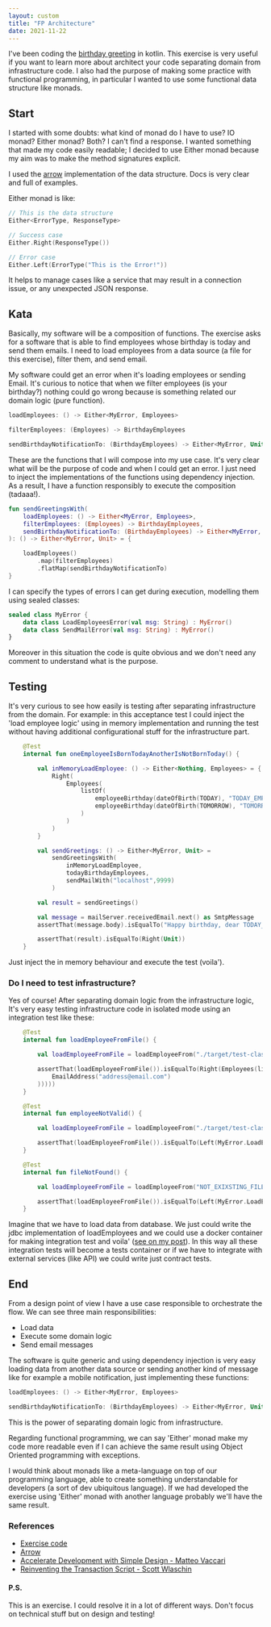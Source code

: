 ```yaml
---
layout: custom
title: "FP Architecture"
date: 2021-11-22
---
```

I've been coding the [birthday greeting](http://matteo.vaccari.name/blog/archives/154.html) in kotlin. This exercise is very useful if you want to learn more about architect your code separating domain from infrastructure code.
I also had the purpose of making some practice with functional programming, in particular I wanted to use some functional data structure like monads.

## Start
I started with some doubts: what kind of monad do I have to use? IO monad? Either monad? Both?
I can't find a response. I wanted something that made my code easily readable; I decided to use Either monad because my aim was to make the method signatures explicit.

I used the [arrow](https://arrow-kt.io/docs/0.11/apidocs/arrow-core-data/arrow.core/-either/) implementation of the data structure. Docs is very clear and full of examples.

Either monad is like:
``` kotlin
// This is the data structure
Either<ErrorType, ResponseType>

// Success case
Either.Right(ResponseType())

// Error case
Either.Left(ErrorType("This is the Error!"))
```
It helps to manage cases like a service that may result in a connection issue, or any unexpected JSON response.

## Kata
Basically, my software will be a composition of functions.
The exercise asks for a software that is able to find employees whose birthday is today and send them emails.
I need to load employees from a data source (a file for this exercise), filter them, and send email.

My software could get an error when it's loading employees or sending Email.
It's curious to notice that when we filter employees (is your birthday?) nothing could go wrong because is something related our domain logic (pure function).

``` kotlin
loadEmployees: () -> Either<MyError, Employees>

filterEmployees: (Employees) -> BirthdayEmployees

sendBirthdayNotificationTo: (BirthdayEmployees) -> Either<MyError, Unit>
```
These are the functions that I will compose into my use case. It's very clear what will be the purpose of code and when I could get an error.
I just need to inject the implementations of the functions using dependency injection.
As a result, I have a function responsibly to execute the composition (tadaaa!).

``` kotlin
fun sendGreetingsWith(
    loadEmployees: () -> Either<MyError, Employees>,
    filterEmployees: (Employees) -> BirthdayEmployees,
    sendBirthdayNotificationTo: (BirthdayEmployees) -> Either<MyError, Unit>
): () -> Either<MyError, Unit> = {

    loadEmployees()
        .map(filterEmployees)
        .flatMap(sendBirthdayNotificationTo)
}
```
I can specify the types of errors I can get during execution, modelling them using sealed classes:

``` kotlin
sealed class MyError {
    data class LoadEmployeesError(val msg: String) : MyError()
    data class SendMailError(val msg: String) : MyError()
}
```
Moreover in this situation the code is quite obvious and we don't need any comment to understand what is the purpose.

## Testing
It's very curious to see how easily is testing after separating infrastructure from the domain.
For example: in this acceptance test I could inject the 'load employee logic' using in memory implementation and running the test without having additional configurational stuff for the infrastructure part.

``` kotlin
    @Test
    internal fun oneEmployeeIsBornTodayAnotherIsNotBornToday() {

        val inMemoryLoadEmployee: () -> Either<Nothing, Employees> = {
            Right(
                Employees(
                    listOf(
                        employeeBirthday(dateOfBirth(TODAY), "TODAY_EMPLOYEE"),
                        employeeBirthday(dateOfBirth(TOMORROW), "TOMORROW_EMPLOYEE")
                    )
                )
            )
        }

        val sendGreetings: () -> Either<MyError, Unit> =
            sendGreetingsWith(
                inMemoryLoadEmployee,
                todayBirthdayEmployees,
                sendMailWith("localhost",9999)
            )

        val result = sendGreetings()

        val message = mailServer.receivedEmail.next() as SmtpMessage
        assertThat(message.body).isEqualTo("Happy birthday, dear TODAY_EMPLOYEE!")

        assertThat(result).isEqualTo(Right(Unit))
    }

```
Just inject the in memory behaviour and execute the test (voila').

### Do I need to test infrastructure?
Yes of course!
After separating domain logic from the infrastructure logic, It's very easy testing infrastructure code in isolated mode using an integration test like these:

``` kotlin
    @Test
    internal fun loadEmployeeFromFile() {

        val loadEmployeeFromFile = loadEmployeeFrom("./target/test-classes/employees.txt")

        assertThat(loadEmployeeFromFile()).isEqualTo(Right(Employees(listOf(Employee("Marco","Sabatini", DateOfBirth(5,3,1983),
            EmailAddress("address@email.com")
        )))))
    }

    @Test
    internal fun employeeNotValid() {

        val loadEmployeeFromFile = loadEmployeeFrom("./target/test-classes/employeesNotValid.txt")

        assertThat(loadEmployeeFromFile()).isEqualTo(Left(MyError.LoadEmployeesError("Error For input string: \"address@email.com\"")))
    }

    @Test
    internal fun fileNotFound() {

        val loadEmployeeFromFile = loadEmployeeFrom("NOT_EXIXSTING_FILE")

        assertThat(loadEmployeeFromFile()).isEqualTo(Left(MyError.LoadEmployeesError("File NOT_EXIXSTING_FILE doesn't exist")))
    }
```
Imagine that we have to load data from database. We just could write the jdbc implementation of loadEmployees and we could use a docker container for making integration test and voila' ([see on my post](https://dev.to/maverick198/tests-infrastructure-1gko)).
In this way all these integration tests will become a tests container or if we have to integrate with external services (like API) we could write just contract tests.

## End
From a design point of view I have a use case responsible to orchestrate the flow.
We can see three main responsibilities:
- Load data
- Execute some domain logic
- Send email messages

The software is quite generic and using dependency injection is very easy loading data from another data source or sending another kind of message like for example a mobile notification, just implementing these functions:

``` kotlin
loadEmployees: () -> Either<MyError, Employees>

sendBirthdayNotificationTo: (BirthdayEmployees) -> Either<MyError, Unit>
```
This is the power of separating domain logic from infrastructure.

Regarding functional programming, we can say 'Either' monad make my code more readable even if I can achieve the same result using Object Oriented programming with exceptions.

I would think about monads like a meta-language on top of our programming language, able to create something understandable for developers (a sort of dev ubiquitous language).
If we had developed the exercise using 'Either' monad with another language probably we'll have the same result.

### References
- [Exercise code](https://github.com/sabatinim/birthday-greetings)
- [Arrow](https://arrow-kt.io/)
- [Accelerate Development with Simple Design - Matteo Vaccari](https://www.youtube.com/watch?v=5-HWNVoFLX8)
- [Reinventing the Transaction Script - Scott Wlaschin](https://www.youtube.com/watch?v=USSkidmaS6w)

#### P.S.
This is an exercise. I could resolve it in a lot of different ways.
Don't focus on technical stuff but on design and testing!

